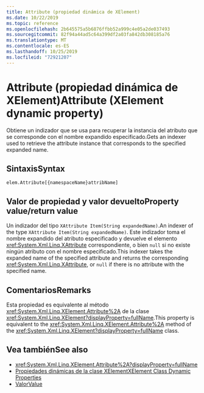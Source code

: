 ```yaml
---
title: Attribute (propiedad dinámica de XElement)
ms.date: 10/22/2019
ms.topic: reference
ms.openlocfilehash: 2b645575a5b6876ffbb52a999c4e05a2de037493
ms.sourcegitcommit: 82f94a44ad5c64a399df2a03fa842db308185a76
ms.translationtype: MT
ms.contentlocale: es-ES
ms.lasthandoff: 10/25/2019
ms.locfileid: "72921207"
---
```

# <a name="attribute-xelement-dynamic-property"></a><span data-ttu-id="fcd5e-102">Attribute (propiedad dinámica de XElement)</span><span class="sxs-lookup"><span data-stu-id="fcd5e-102">Attribute (XElement dynamic property)</span></span>

<span data-ttu-id="fcd5e-103">Obtiene un indizador que se usa para recuperar la instancia del atributo que se corresponde con el nombre expandido especificado.</span><span class="sxs-lookup"><span data-stu-id="fcd5e-103">Gets an indexer used to retrieve the attribute instance that corresponds to the specified expanded name.</span></span>

## <a name="syntax"></a><span data-ttu-id="fcd5e-104">Sintaxis</span><span class="sxs-lookup"><span data-stu-id="fcd5e-104">Syntax</span></span>

```xaml
elem.Attribute[{namespaceName}attribName]
```

## <a name="property-valuereturn-value"></a><span data-ttu-id="fcd5e-105">Valor de propiedad y valor devuelto</span><span class="sxs-lookup"><span data-stu-id="fcd5e-105">Property value/return value</span></span>

<span data-ttu-id="fcd5e-106">Un indizador del tipo `XAttribute Item(String expandedName)`.</span><span class="sxs-lookup"><span data-stu-id="fcd5e-106">An indexer of the type `XAttribute Item(String expandedName)`.</span></span> <span data-ttu-id="fcd5e-107">Este indizador toma el nombre expandido del atributo especificado y devuelve el elemento <xref:System.Xml.Linq.XAttribute> correspondiente, o bien `null` si no existe ningún atributo con el nombre especificado.</span><span class="sxs-lookup"><span data-stu-id="fcd5e-107">This indexer takes the expanded name of the specified attribute and returns the corresponding <xref:System.Xml.Linq.XAttribute>, or `null` if there is no attribute with the specified name.</span></span>

## <a name="remarks"></a><span data-ttu-id="fcd5e-108">Comentarios</span><span class="sxs-lookup"><span data-stu-id="fcd5e-108">Remarks</span></span>

<span data-ttu-id="fcd5e-109">Esta propiedad es equivalente al método <xref:System.Xml.Linq.XElement.Attribute%2A> de la clase <xref:System.Xml.Linq.XElement?displayProperty=fullName>.</span><span class="sxs-lookup"><span data-stu-id="fcd5e-109">This property is equivalent to the <xref:System.Xml.Linq.XElement.Attribute%2A> method of the <xref:System.Xml.Linq.XElement?displayProperty=fullName> class.</span></span>

## <a name="see-also"></a><span data-ttu-id="fcd5e-110">Vea también</span><span class="sxs-lookup"><span data-stu-id="fcd5e-110">See also</span></span>

- <xref:System.Xml.Linq.XElement.Attribute%2A?displayProperty=fullName>
- [<span data-ttu-id="fcd5e-111">Propiedades dinámicas de la clase XElement</span><span class="sxs-lookup"><span data-stu-id="fcd5e-111">XElement Class Dynamic Properties</span></span>](attribute-xelement-dynamic-property.md)
- [<span data-ttu-id="fcd5e-112">Valor</span><span class="sxs-lookup"><span data-stu-id="fcd5e-112">Value</span></span>](value-xattribute-dynamic-property.md)
